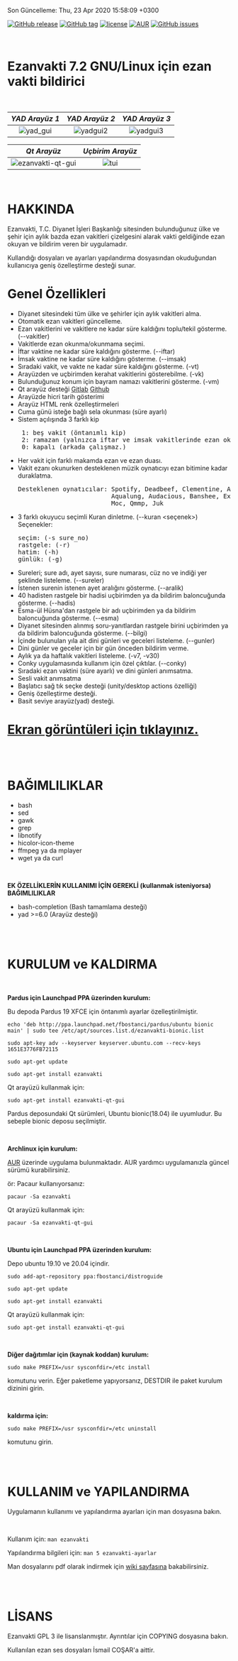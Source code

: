 Son Güncelleme:  Thu, 23 Apr 2020 15:58:09 +0300

[![GitHub release](https://img.shields.io/github/release/fbostanci/ezanvakti.svg?style=plastic)](https://github.com/fbostanci/ezanvakti)
[![GitHub tag](https://img.shields.io/github/tag/fbostanci/ezanvakti.svg?style=plastic)](https://github.com/fbostanci/ezanvakti)
[![license](https://img.shields.io/github/license/fbostanci/ezanvakti.svg?style=plastic)](https://github.com/fbostanci/ezanvakti)
[![AUR](https://img.shields.io/aur/version/ezanvakti.svg?style=plastic)](https://github.com/fbostanci/ezanvakti)
[![GitHub issues](https://img.shields.io/github/issues/fbostanci/ezanvakti.svg?style=plastic)](https://github.com/fbostanci/ezanvakti/issues)

<br>

Ezanvakti 7.2 GNU/Linux için ezan vakti bildirici
====
<br>

|***YAD Arayüz 1***| ***YAD Arayüz 2***|***YAD Arayüz 3***|
| :-------: | :-------: | :-------: |
|![yad_gui](https://gitlab.com/fbostanci/ezanvakti/-/wikis/uploads/44585586f8d1317828b4b10f09fcb2b3/yad_gui.png)|![yadgui2](https://gitlab.com/fbostanci/ezanvakti/-/wikis/uploads/557430b983641e1895160260f53c6758/yadgui2.png)|![yadgui3](https://gitlab.com/fbostanci/ezanvakti/-/wikis/uploads/0249491d92c2e00032c78c8c0c20f521/yad_gui7.png)|

| ***Qt Arayüz*** |***Uçbirim Arayüz***|
| :-------: | :-------: |
|![ezanvakti-qt-gui](https://gitlab.com/fbostanci/ezanvakti/-/wikis/uploads/66e4feb3627375e1d2c49918808c0504/ezanvakti-qt-gui-1.png)|![tui](https://gitlab.com/fbostanci/ezanvakti/-/wikis/uploads/4930b67127a41e47f80553eebe206552/tui.png)|

<br>

HAKKINDA
==

Ezanvakti, T.C. Diyanet İşleri Başkanlığı sitesinden bulunduğunuz ülke
ve şehir için aylık bazda ezan vakitleri çizelgesini alarak vakti
geldiğinde ezan okuyan ve bildirim veren bir uygulamadır.

Kullandığı dosyaları ve ayarları yapılandırma dosyasından
okuduğundan kullanıcıya geniş özelleştirme desteği sunar.

Genel Özellikleri
=
*  Diyanet sitesindeki tüm ülke ve şehirler için aylık vakitleri alma.
*  Otomatik ezan vakitleri güncelleme.
*  Ezan vakitlerini ve vakitlere ne kadar süre kaldığını
   toplu/tekil gösterme. (--vakitler)
*  Vakitlerde ezan okunma/okunmama seçimi.
*  İftar vaktine ne kadar süre kaldığını gösterme. (--iftar)
*  İmsak vaktine ne kadar süre kaldığını gösterme. (--imsak)
*  Sıradaki vakit, ve vakte ne kadar süre kaldığını gösterme. (-vt)
*  Arayüzden ve uçbirimden kerahat vakitlerini gösterebilme. (-vk)
*  Bulunduğunuz konum için bayram namazı vakitlerini gösterme. (-vm)
*  Qt arayüz desteği [Gitlab](https://gitlab.com/fbostanci/ezanvakti-qt-gui) [Github](https://github.com/fbostanci/ezanvakti-qt-gui)
*  Arayüzde hicri tarih gösterimi
*  Arayüz HTML renk özelleştirmeleri
*  Cuma günü isteğe bağlı sela okunması (süre ayarlı)
*  Sistem açılışında 3 farklı kip<br>
   <pre>
    1: beş vakit (öntanımlı kip)
    2: ramazan (yalnızca iftar ve imsak vakitlerinde ezan okunur.)
    0: kapalı (arkada çalışmaz.)</pre>
*  Her vakit için farklı makamda ezan ve ezan duası.
*  Vakit ezanı okunurken desteklenen müzik oynatıcıyı ezan bitimine kadar duraklatma.<br>
   <pre>Desteklenen oynatıcılar: Spotify, Deadbeef, Clementine, Amarok, Rhythmbox,
                            Aqualung, Audacious, Banshee, Exaile, Cmus,
                            Moc, Qmmp, Juk</pre>
*  3 farklı okuyucu seçimli Kuran dinletme. (--kuran <seçenek>)<br>
   Seçenekler:<br>
   <pre>
   seçim: (-s sure_no)
   rastgele: (-r)
   hatim: (-h)
   günlük: (-g)</pre>
*  Sureleri; sure adı, ayet sayısı, sure numarası, cüz no ve indiği yer şeklinde listeleme. (--sureler)
*  İstenen surenin istenen ayet aralığını gösterme. (--aralik)
*  40 hadisten rastgele bir hadisi uçbirimden ya da bildirim baloncuğunda gösterme. (--hadis)
*  Esma-ül Hüsna'dan rastgele bir adı  uçbirimden ya da bildirim baloncuğunda gösterme. (--esma)
*  Diyanet sitesinden alınmış soru-yanıtlardan rastgele birini  uçbirimden
   ya da bildirim baloncuğunda gösterme. (--bilgi)
*  İçinde bulunulan yıla ait dini günleri ve geceleri listeleme. (--gunler)
*  Dini günler ve geceler için bir gün önceden bildirim verme.
*  Aylık ya da haftalık vakitleri listeleme. (-v7, -v30)
*  Conky uygulamasında kullanım için özel çıktılar. (--conky)
*  Sıradaki ezan vaktini (süre ayarlı) ve dini günleri anımsatma.
*  Sesli vakit anımsatma
*  Başlatıcı sağ tık seçke desteği (unity/desktop actions özelliği)
*  Geniş özelleştirme desteği.
*  Basit seviye arayüz(yad) desteği.

[Ekran görüntüleri için tıklayınız.](https://gitlab.com/fbostanci/ezanvakti/wikis/ekran-goruntuleri)
=

<br><br>

BAĞIMLILIKLAR
==
*    bash
*    sed
*    gawk
*    grep
*    libnotify
*    hicolor-icon-theme
*    ffmpeg ya da mplayer
*    wget ya da curl

<br>

**EK ÖZELLİKLERİN KULLANIMI  İÇİN GEREKLİ (kullanmak isteniyorsa) BAĞIMLILIKLAR**

*  bash-completion  (Bash tamamlama desteği)
*  yad >=6.0  (Arayüz desteği)

<br><br>

KURULUM ve KALDIRMA
===
<br>

**Pardus için Launchpad PPA üzerinden kurulum:**

Bu depoda Pardus 19 XFCE için öntanımlı ayarlar özelleştirilmiştir.

`echo 'deb http://ppa.launchpad.net/fbostanci/pardus/ubuntu bionic main' | sudo tee /etc/apt/sources.list.d/ezanvakti-bionic.list`

`sudo apt-key adv --keyserver keyserver.ubuntu.com --recv-keys 1651E3776FB72115`

`sudo apt-get update`

`sudo apt-get install ezanvakti`

Qt arayüzü kullanmak için:

`sudo apt-get install ezanvakti-qt-gui`

Pardus deposundaki Qt sürümleri, Ubuntu bionic(18.04) ile uyumludur. Bu sebeple bionic deposu seçilmiştir.

<br>

**Archlinux için kurulum:**

[AUR](https://aur.archlinux.org/) üzerinde uygulama bulunmaktadır.
AUR yardımcı uygulamanızla güncel sürümü kurabilirsiniz.

ör: Pacaur kullanıyorsanız:

`pacaur -Sa ezanvakti`

Qt arayüzü kullanmak için:

`pacaur -Sa ezanvakti-qt-gui`

<br>

**Ubuntu için Launchpad PPA üzerinden kurulum:**

Depo ubuntu 19.10 ve 20.04 içindir.

`sudo add-apt-repository ppa:fbostanci/distroguide`

`sudo apt-get update`

`sudo apt-get install ezanvakti`

Qt arayüzü kullanmak için:

`sudo apt-get install ezanvakti-qt-gui`

<br>

**Diğer dağıtımlar için (kaynak koddan) kurulum:**

`sudo make PREFIX=/usr sysconfdir=/etc install`

komutunu verin. Eğer paketleme yapıyorsanız, DESTDIR ile paket kurulum dizinini girin.

<br>

**kaldırma için:**

`sudo make PREFIX=/usr sysconfdir=/etc uninstall`

komutunu girin.

<br><br>

KULLANIM ve YAPILANDIRMA
==
Uygulamanın kullanımı ve yapılandırma ayarları için man dosyasına bakın.

<br>

Kullanım için:
`man ezanvakti`

Yapılandırma bilgileri için:
`man 5 ezanvakti-ayarlar`

Man dosyalarını pdf olarak indirmek için [wiki sayfasına](https://gitlab.com/fbostanci/ezanvakti/-/wikis/home) bakabilirsiniz.

<br><br>

LİSANS
==

Ezanvakti GPL 3 ile lisanslanmıştır. Ayrıntılar için COPYING dosyasına bakın.

Kullanılan ezan ses dosyaları İsmail COŞAR'a aittir.
